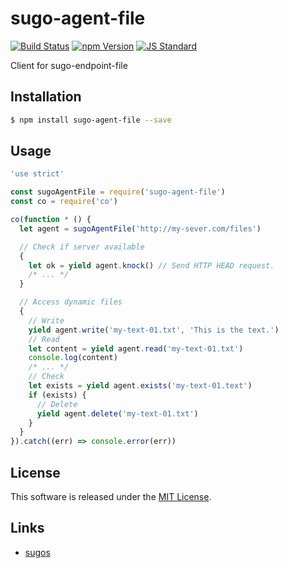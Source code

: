 sugo-agent-file
==========

<!---
This file is generated by ape-tmpl. Do not update manually.
--->

<!-- Badge Start -->
<a name="badges"></a>

[![Build Status][bd_travis_com_shield_url]][bd_travis_com_url]
[![npm Version][bd_npm_shield_url]][bd_npm_url]
[![JS Standard][bd_standard_shield_url]][bd_standard_url]

[bd_repo_url]: https://github.com/realglobe-Inc/sugo-agent-file
[bd_travis_url]: http://travis-ci.org/realglobe-Inc/sugo-agent-file
[bd_travis_shield_url]: http://img.shields.io/travis/realglobe-Inc/sugo-agent-file.svg?style=flat
[bd_travis_com_url]: http://travis-ci.com/realglobe-Inc/sugo-agent-file
[bd_travis_com_shield_url]: https://api.travis-ci.com/realglobe-Inc/sugo-agent-file.svg?token=aeFzCpBZebyaRijpCFmm
[bd_license_url]: https://github.com/realglobe-Inc/sugo-agent-file/blob/master/LICENSE
[bd_codeclimate_url]: http://codeclimate.com/github/realglobe-Inc/sugo-agent-file
[bd_codeclimate_shield_url]: http://img.shields.io/codeclimate/github/realglobe-Inc/sugo-agent-file.svg?style=flat
[bd_codeclimate_coverage_shield_url]: http://img.shields.io/codeclimate/coverage/github/realglobe-Inc/sugo-agent-file.svg?style=flat
[bd_gemnasium_url]: https://gemnasium.com/realglobe-Inc/sugo-agent-file
[bd_gemnasium_shield_url]: https://gemnasium.com/realglobe-Inc/sugo-agent-file.svg
[bd_npm_url]: http://www.npmjs.org/package/sugo-agent-file
[bd_npm_shield_url]: http://img.shields.io/npm/v/sugo-agent-file.svg?style=flat
[bd_standard_url]: http://standardjs.com/
[bd_standard_shield_url]: https://img.shields.io/badge/code%20style-standard-brightgreen.svg

<!-- Badge End -->


<!-- Description Start -->
<a name="description"></a>

Client for sugo-endpoint-file

<!-- Description End -->


<!-- Overview Start -->
<a name="overview"></a>



<!-- Overview End -->


<!-- Sections Start -->
<a name="sections"></a>

<!-- Section from "doc/guides/01.Installation.md.hbs" Start -->

<a name="section-doc-guides-01-installation-md"></a>
Installation
-----

```bash
$ npm install sugo-agent-file --save
```


<!-- Section from "doc/guides/01.Installation.md.hbs" End -->

<!-- Section from "doc/guides/02.Usage.md.hbs" Start -->

<a name="section-doc-guides-02-usage-md"></a>
Usage
---------

```javascript
'use strict'

const sugoAgentFile = require('sugo-agent-file')
const co = require('co')

co(function * () {
  let agent = sugoAgentFile('http://my-sever.com/files')

  // Check if server available
  {
    let ok = yield agent.knock() // Send HTTP HEAD request.
    /* ... */
  }

  // Access dynamic files
  {
    // Write
    yield agent.write('my-text-01.txt', 'This is the text.')
    // Read
    let content = yield agent.read('my-text-01.txt')
    console.log(content)
    /* ... */
    // Check
    let exists = yield agent.exists('my-text-01.text')
    if (exists) {
      // Delete
      yield agent.delete('my-text-01.txt')
    }
  }
}).catch((err) => console.error(err))

```


<!-- Section from "doc/guides/02.Usage.md.hbs" End -->


<!-- Sections Start -->


<!-- LICENSE Start -->
<a name="license"></a>

License
-------
This software is released under the [MIT License](https://github.com/realglobe-Inc/sugo-agent-file/blob/master/LICENSE).

<!-- LICENSE End -->


<!-- Links Start -->
<a name="links"></a>

Links
------

+ [sugos](https://github.com/realglobe-Inc/sugos)

<!-- Links End -->
